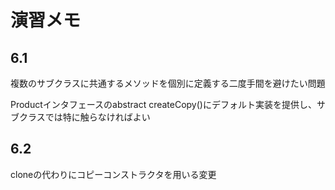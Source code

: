 # 演習メモ

## 6.1

複数のサブクラスに共通するメソッドを個別に定義する二度手間を避けたい問題

Productインタフェースのabstract createCopy()にデフォルト実装を提供し、サブクラスでは特に触らなければよい

## 6.2

cloneの代わりにコピーコンストラクタを用いる変更

